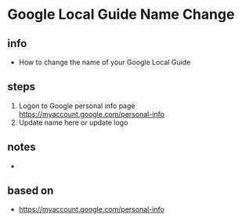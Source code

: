 # Google Local Guide Name Change  

## info  
* How to change the name of your Google Local Guide

## steps  
1. Logon to Google personal info page https://myaccount.google.com/personal-info
2. Update name here or update logo


## notes  
*  

## based on  
*  https://myaccount.google.com/personal-info

